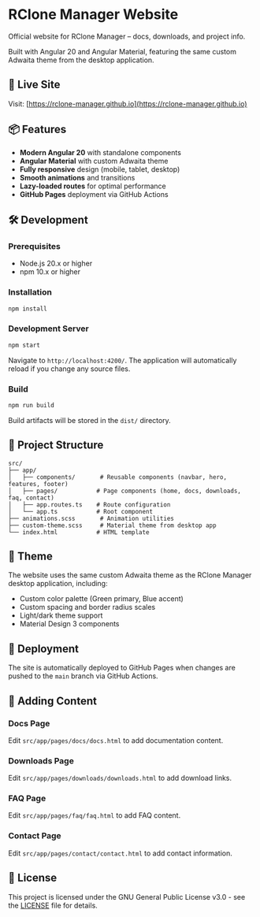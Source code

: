 # RClone Manager Website

Official website for RClone Manager – docs, downloads, and project info.

Built with Angular 20 and Angular Material, featuring the same custom Adwaita theme from the desktop application.

## 🚀 Live Site

Visit: [https://rclone-manager.github.io](https://rclone-manager.github.io)

## 📦 Features

- **Modern Angular 20** with standalone components
- **Angular Material** with custom Adwaita theme
- **Fully responsive** design (mobile, tablet, desktop)
- **Smooth animations** and transitions
- **Lazy-loaded routes** for optimal performance
- **GitHub Pages** deployment via GitHub Actions

## 🛠️ Development

### Prerequisites

- Node.js 20.x or higher
- npm 10.x or higher

### Installation

```bash
npm install
```

### Development Server

```bash
npm start
```

Navigate to `http://localhost:4200/`. The application will automatically reload if you change any source files.

### Build

```bash
npm run build
```

Build artifacts will be stored in the `dist/` directory.

## 📁 Project Structure

```
src/
├── app/
│   ├── components/       # Reusable components (navbar, hero, features, footer)
│   ├── pages/           # Page components (home, docs, downloads, faq, contact)
│   ├── app.routes.ts    # Route configuration
│   └── app.ts           # Root component
├── animations.scss       # Animation utilities
├── custom-theme.scss     # Material theme from desktop app
└── index.html           # HTML template
```

## 🎨 Theme

The website uses the same custom Adwaita theme as the RClone Manager desktop application, including:
- Custom color palette (Green primary, Blue accent)
- Custom spacing and border radius scales
- Light/dark theme support
- Material Design 3 components

## 🚢 Deployment

The site is automatically deployed to GitHub Pages when changes are pushed to the `main` branch via GitHub Actions.

## 📝 Adding Content

### Docs Page
Edit `src/app/pages/docs/docs.html` to add documentation content.

### Downloads Page
Edit `src/app/pages/downloads/downloads.html` to add download links.

### FAQ Page
Edit `src/app/pages/faq/faq.html` to add FAQ content.

### Contact Page
Edit `src/app/pages/contact/contact.html` to add contact information.

## 📄 License

This project is licensed under the GNU General Public License v3.0 - see the [LICENSE](LICENSE) file for details.
